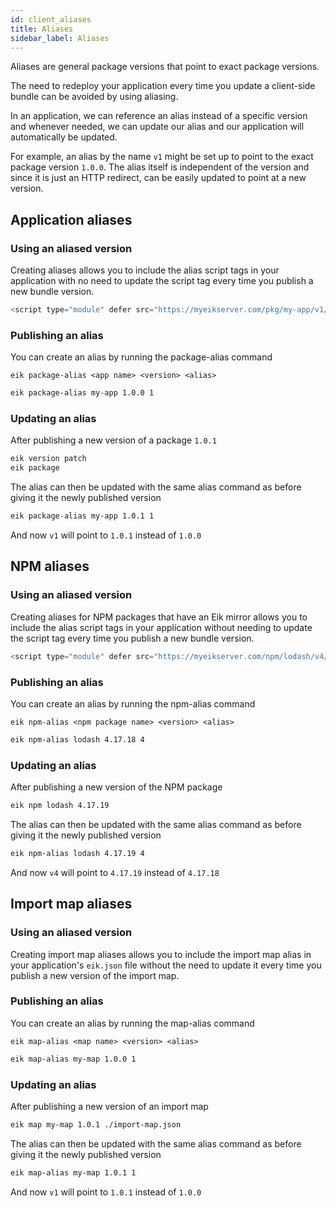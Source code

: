 ```yaml
---
id: client_aliases
title: Aliases
sidebar_label: Aliases
---
```


Aliases are general package versions that point to exact package versions.

The need to redeploy your application every time you update a client-side bundle can be avoided by using aliasing.

In an application, we can reference an alias instead of a specific version and whenever needed, we can update our alias and our application will automatically be updated.

For example, an alias by the name `v1` might be set up to point to the exact package version `1.0.0`. The alias itself is independent of the version and since it is just an HTTP redirect, can be easily updated to point at a new version.

## Application aliases

### Using an aliased version

Creating aliases allows you to include the alias script tags in your application with no need to update the script tag every time you publish a new bundle version.

```js
<script type="module" defer src="https://myeikserver.com/pkg/my-app/v1/index.js">
```

### Publishing an alias

You can create an alias by running the package-alias command

```
eik package-alias <app name> <version> <alias>
```

```sh
eik package-alias my-app 1.0.0 1
```

### Updating an alias

After publishing a new version of a package `1.0.1`

```sh
eik version patch
eik package
```

The alias can then be updated with the same alias command as before giving it the newly published version

```sh
eik package-alias my-app 1.0.1 1
```

And now `v1` will point to `1.0.1` instead of `1.0.0`

## NPM aliases

### Using an aliased version

Creating aliases for NPM packages that have an Eik mirror allows you to include the alias script tags in your application without needing to update the script tag every time you publish a new bundle version.

```js
<script type="module" defer src="https://myeikserver.com/npm/lodash/v4/index.js">
```

### Publishing an alias

You can create an alias by running the npm-alias command

```
eik npm-alias <npm package name> <version> <alias>
```

```sh
eik npm-alias lodash 4.17.18 4
```

### Updating an alias

After publishing a new version of the NPM package

```sh
eik npm lodash 4.17.19
```

The alias can then be updated with the same alias command as before giving it the newly published version

```sh
eik npm-alias lodash 4.17.19 4
```

And now `v4` will point to `4.17.19` instead of `4.17.18`

## Import map aliases

### Using an aliased version

Creating import map aliases allows you to include the import map alias in your application's `eik.json` file without the need to update it every time you publish a new version of the import map.

### Publishing an alias

You can create an alias by running the map-alias command

```
eik map-alias <map name> <version> <alias>
```

```sh
eik map-alias my-map 1.0.0 1
```

### Updating an alias

After publishing a new version of an import map

```sh
eik map my-map 1.0.1 ./import-map.json
```

The alias can then be updated with the same alias command as before giving it the newly published version

```sh
eik map-alias my-map 1.0.1 1
```

And now `v1` will point to `1.0.1` instead of `1.0.0`
